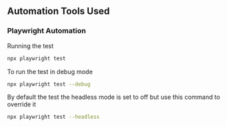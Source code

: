 ## Automation Tools Used

### Playwright Automation

Running the test

```bash
npx playwright test
```

To run the test in debug mode

```bash
npx playwright test --debug
```


By default the test the headless mode is set to off but use this command to override it

```bash
npx playwright test --headless
```
